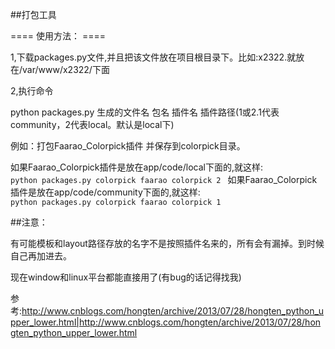 ##打包工具


==== 使用方法： ====


1,下载packages.py文件,并且把该文件放在项目根目录下。比如:x2322.就放在/var/www/x2322/下面


2,执行命令


python packages.py 生成的文件名 包名 插件名 插件路径(1或2.1代表community，2代表local。默认是local下)


例如：打包Faarao_Colorpick插件 并保存到colorpick目录。



如果Faarao_Colorpick插件是放在app/code/local下面的,就这样:
<code>
python packages.py colorpick faarao colorpick 2
</code>
如果Faarao_Colorpick插件是放在app/code/community下面的,就这样:
<code>
python packages.py colorpick faarao colorpick 1
</code>


##注意：


有可能模板和layout路径存放的名字不是按照插件名来的，所有会有漏掉。到时候自己再加进去。


现在window和linux平台都能直接用了(有bug的话记得找我)



参考:http://www.cnblogs.com/hongten/archive/2013/07/28/hongten_python_upper_lower.html|http://www.cnblogs.com/hongten/archive/2013/07/28/hongten_python_upper_lower.html

